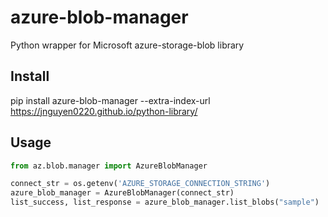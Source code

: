 # azure-blob-manager
Python wrapper for Microsoft azure-storage-blob library

## Install
pip install azure-blob-manager --extra-index-url https://jnguyen0220.github.io/python-library/

## Usage
```python
from az.blob.manager import AzureBlobManager

connect_str = os.getenv('AZURE_STORAGE_CONNECTION_STRING')
azure_blob_manager = AzureBlobManager(connect_str)
list_success, list_response = azure_blob_manager.list_blobs("sample") 
```